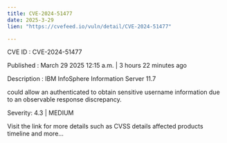 ```yaml
---
title: CVE-2024-51477
date: 2025-3-29
lien: "https://cvefeed.io/vuln/detail/CVE-2024-51477"

---
```


CVE ID : CVE-2024-51477

Published :  March 29
2025
12:15 a.m. | 3 hours
22 minutes ago

Description : IBM InfoSphere Information Server 11.7 

could allow an authenticated to obtain sensitive username information due to an observable response discrepancy.

Severity: 4.3 | MEDIUM

Visit the link for more details
such as CVSS details
affected products
timeline
and more...
